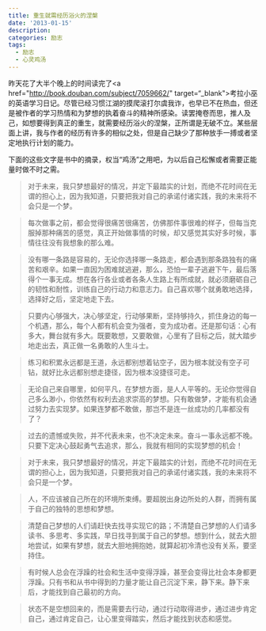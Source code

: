 ```yaml
---
title: 重生就需经历浴火的涅槃
date: '2013-01-15'
description:
categories: 励志
tags: 
  - 励志
  - 心灵鸡汤
---
```

昨天花了大半个晚上的时间读完了<a href="http://book.douban.com/subject/7059662/" target=“_blank">考拉小巫的英语学习日记</a>。尽管已经习惯江湖的摸爬滚打尔虞我诈，也早已不在热血，但还是被作者的学习热情和为梦想的执着奋斗的精神所感染。读罢掩卷而思，推人及己，如想要得到真正的重生，就需要经历浴火的涅槃，正所谓是无破不立。某些层面上讲，我与作者的经历有许多的相似之处，但是自己缺少了那种放手一搏或者坚定地执行计划的能力。

下面的这些文字是书中的摘录，权当“鸡汤”之用吧，为以后自己松懈或者需要正能量时做不时之需。

> 对于未来，我只梦想最好的情况，并定下最踏实的计划，而绝不花时间在无谓的担心上，因为我知道，只要把我对自己的承诺付诸实践，我的未来将不会只是一个梦。

> 每次做事之前，都会觉得很痛苦很痛苦，仿佛那件事很难的样子，但每当克服掉那种痛苦的感觉，真正开始做事情的时候，却又感觉其实好多时候，事情往往没有我想象的那么难。

> 没有哪一条路是容易的，无论你选择哪一条路走，都会遇到那条路独有的痛苦和艰辛。如果一直因为困难就逃避，那么，恐怕一辈子逃避下午，最后落得个一事无成。想在各行各业或者各条人生路上有所成就，就必须磨砺自己的韧性和耐性，训练自己的行动力和意志力。自己喜欢哪个就勇敢地选择，选择好之后，坚定地走下去。

> 只要内心够强大，决心够坚定，行动够果断，坚持够持久，抓住身边的每一个机遇，那么，每个人都有机会变为强者，变为成功者。还是那句话：心有多大，舞台就有多大。既要敢想，又要敢做，心里有了目标之后，就大踏步地走出去，真正做一名勇敢的人生斗士。

> 练习和积累永远都是王道，永远都别想着钻空子，因为根本就没有空子可钻，就好比永远都别想走捷径，因为根本没捷径可走。

> 无论自己来自哪里，如何平凡，在梦想方面，是人人平等的。无论你觉得自己多么渺小，你依然有权利去追求崇高的梦想。只有敢做梦，才能有机会通过努力去实现梦。如果连梦都不敢做，那岂不是连一丝成功的几率都没有了？

> 过去的遗憾或失败，并不代表未来，也不决定未来。奋斗一事永远都不晚。只要下定决心鼓起勇气去追求，那么，我就有相同的实现梦想的机会！

> 对于未来，我只梦想最好的情况，并定下最踏实的计划，而绝不花时间在无谓的担心上，因为我知道，只要把我对自己的承诺付诸实践，我的未来将不会只是一个梦。

> 人，不应该被自己所在的环境所束缚。要超脱出身边所处的人群，而拥有属于自己的独特的思想和梦想。

> 清楚自己梦想的人们请赶快去找寻实现它的路；不清楚自己梦想的人们请多读书、多思考、多实践，早日找寻到属于自己的梦想。想到什么，就去大胆地尝试，如果有梦想，就去大胆地拥抱她，就算起初冷清也没有关系，要坚持住。

> 有时候人总会在浮躁的社会和生活中变得浮躁，甚至会变得比社会本身都更浮躁。只有书和从书中得到的力量才能让自己沉淀下来，静下来。静下来后，才能找到自己最初的方向。

> 状态不是空想回来的，而是需要去行动，通过行动取得进步，通过进步肯定自己，通过肯定自己，让心里变得踏实，然后才能找到状态和感觉。